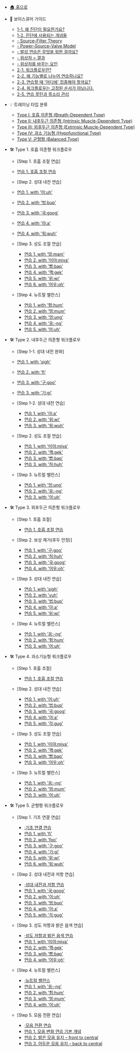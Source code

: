 - [🏠 홈으로](README.md)

- 📘 보이스큐어 가이드
  - [1-1. 왜 진단이 필요한가요?](vcsystem.md#_1-1-왜-진단이-필요한가요)
  - [1-2. 진단에 사용되는 개념들](vcsystem.md#_1-2-진단에-사용되는-개념들)
  - [- Source–Filter Theory](vcsystem.md#sourcefilter-theory-기초-개념)
  - [- Power–Source–Valve Model](vcsystem.md#powersourcevalve-model-보이스큐어의-프레임)
  - [- 발성 연습은 무엇을 위한 걸까요?](vcsystem.md#발성-연습은-무엇을-위한-걸까요)
  - [- 위상차 = 결과](vcsystem.md#위상차-결과)
  - [- 위상차를 바꾸는 요인](vcsystem.md#위상차를-바꾸는-요인) 
  - [2-1. 워크플로우란?](vcsystem.md#_2-1-워크플로우란)
  - [2-2. 왜 기능별로 나누어 연습하나요?](vcsystem.md#_2-2-왜-기능별로-나누어-연습하나요)
  - [2-3. 연습할 때 '어디에' 집중해야 할까요?](vcsystem.md#_2-3-연습할-때-어디에-집중해야-할까요-감각의-초점focus-of-attention) 
  - [2-4. 워크플로우는 고정된 순서가 아닙니다.](vcsystem.md#_2-4-워크플로우는-고정된-순서가-아닙니다)
  - [2-5. 연습 루틴과 목소리 관리](vcsystem.md#_2-5-연습-루틴과-목소리-관리) 
        
- 💡 트레이닝 타입 분류  
  - [Type I: 호흡 의존형 (Breath-Dependent Type)](vocal-types.md#type-i-호흡-의존형-breath-dependent-type)  
  - [Type II: 내후두근 의존형 (Intrinsic Muscle-Dependent Type)](vocal-types.md#type-ii-내후두근-의존형-intrinsic-muscle-dependent-type)  
  - [Type III: 외후두근 의존형 (Extrinsic Muscle-Dependent Type)](vocal-types.md#type-iii-외후두근-의존형-extrinsic-muscle-dependent-type)  
  - [Type IV: 과소 기능형 (Hypofunctional Type)](vocal-types.md#type-iv-과소-기능형-hypofunctional-type)  
  - [Type V: 균형형 (Balanced Type)](vocal-types.md#type-v-균형형-balanced-type)

- 🛠️ Type 1. 호흡 의존형 워크플로우
  -  <p>[Step 1. 호흡 조절 연습]<p>
  
   - [연습 1. 호흡 조절 연습](type1.md#step-1-호흡-조절-연습)

  - <p>[Step 2. 성대 내전 연습]<p>
    
   - [연습 1. with '어:uh'](type1.md#step-2-강한-성대-저항-훈련-with-39어uh39)
   - [연습 2. with '법;bup'](type1.md#step-2-입술의-저항을-활용한-연습법-with-39법bup39)
   - [연습 3. with '국:goog'](type1.md#step-2-성대-스트레칭과-저항-감각-연습법-with-39국goog39)
   - [연습 4. with '아:a'](type1.md#step-2-얇은-성대-조절-with-39아a39)
   - [연습 4. with '워:wuh'](type1.md#step-2-정교한-발성-감각을-위한-휘슬-보이스-연습-with-39워wuh39)
  
  - <p>[Step 3. 성도 조절 연습]<p>
    
    - [연습 1. with '맘:mam'](type1.md#step-3-고음을-위한-얇은-소리-연습법-with-39맘mam39)
    - [연습 2. with '미야:miya'](type1.md#step-3-성대-스트레칭과-얇은-소리-연결-연습-with-39미야miya39)
    - [연습 3. with '빱:bap'](type1.md#step-3-무거운-습관을-벗어나기-위한-밝은-소리-연습법-with-39빱bap39)
    - [연습 4. with '깩:gek'](type1.md#step-3-편한-고음을-위한-엣지-연습법-with-39깩gek39)
    - [연습 5. with '위:wi'](type1.md#step-3-vocal-fry와-가성을-연결한-고음-연습법-with-39위wi39)
    - [연습 6. with '어우:oh'](type1.md#step-3-듀얼톤-엑서사이즈-두-기술의-조화-with-39어우oh39)
  
  - <p>[Step 4. 뉴트럴 밸런스]<p>
 
    - [연습 1. with '험:hum'](type1.md#step-4-mum-발음이-어려울-때-간단한-대체-발성-연습법-with-39험hum39)
    - [연습 2. with '멈:mum'](type1.md#step-4-소리의-어색함과-밝음의-조화-neutral-exercise-with-39멈mum39)
    - [연습 3. with '엉:ung'](type1.md#step-4-허밍으로-목소리-유연하게-만들기-with-39엉ung39)
    - [연습 4. with '응:-ng'](type1.md#step-4-삼킴-근육의-긴장을-풀어주는-하행-연습법-with-39응-ng39)
    - [연습 5. with '어:uh'](type1.md#step-4-뉴트럴-밸런스-with-39어uh39)

- 🛠️ Type 2. 내후두근 의존형 워크플로우
  -  <p>[Step 1-1. 성대 내전 완화]<p>
  
    - [연습 1. with 'sigh'](type2.md#Step-1-1.-편안하고-자연스러운-발성을-위한-한숨-연습법)
    - [연습 2. with 'fi'](type2.md#step-1-1-조이거나-무거움을-줄이는-발성-연습법-with-39fi39)
    - [연습 3. with '구:goo'](type2.md#step-1-1-저음과-고음을-자연스럽게-연결하는-연습법-with-39구goo39)
    - [연습 3. with '기:gi'](type2.md#step-1-1-저음과-고음을-자연스럽게-연결하는-연습법-with-39기gi39)
      
  -  <p>[Step 1-2. 성대 내전 연습]<p>

      - [연습 1. with '아:a'](type2.md#step-1-2-얇은-성대-조절-with-39아a39)
      - [연습 2. with '위:wi'](type2.md#step-1-2-vocal-fry와-가성을-결합한-고음-연습법-with-39위wi39)
      - [연습 3. with '워:wuh'](type2.md#step-1-2-정교한-발성-감각을-위한-휘슬-보이스-연습-with-39워wuh39)
        
  -  <p>[Step 2. 성도 조절 연습]<p>
    
      - [연습 1. with '미야:miya'](type2.md#step-2-성대-스트레칭과-얇은-소리-연습법-with-39미야miya39)
      - [연습 2. with '깩:gek'](type2.md#step-2-편한-고음을-위한-엣지-연습법-with-39깩gek39)
      - [연습 3. with '빱:bap'](type2.md#step-2-무거운-습관을-벗어나기-위한-밝은-소리-연습법-with-39빱bap39)
      - [연습 3. with '허:huh'](type2.md#step-2-할아버지와-우는-소리-결합-연습법-with-39허huh39)
           
  -  <p>[Step 3. 뉴트럴 밸런스]<p>
    
      - [연습 1. with '엉:ung'](type2.md#step-3-허밍으로-목소리-유연하게-만들기-with-39엉ung39)
      - [연습 2. with '응:-ng'](type2.md#step-3-턱-밑-근육의-긴장을-줄이기-위한-연습-with-39응-ng39)
      - [연습 3. with '어:uh'](type2.md#step-3-뉴트럴-밸런스-with-39어uh39)

- 🛠️ Type 3. 외후두근 의존형 워크플로우
  -  <p>[Step 1. 호흡 조절]<p>
  
      - [연습 1. 호흡 조절 연습](type3.md#step-1-조절-전에-필요한-기초-힘-강한-호흡-연습)

  -  <p>[Step 2. 보상 제거(후두 안정)]<p>
    
      - [연습 1. with '구:goo'](type3.md#step-2.-고음과-저음을-자연스럽게-연결하는-연습법-with-39goo39)
      - [연습 2. with '허:huh'](type3.md#step-2-할아버지와-우는-소리-결합-연습법-with-39허huh39)
      - [연습 3. with '국:goog'](type3.md#step-2-성대-스트레칭과-저항-감각-연습법-with-39국goog39)
      - [연습 4. with '어우:oh'](type3.md#step-2-듀얼-톤-엑서사이즈-두-기술의-조화-with-39어우oh39)
      
  -  <p>[Step 3. 성대 내전 연습]<p>

      - [연습 1. with 'sigh'](type3.md#step-3-편안하고-자연스러운-발성을-위한-한숨-연습법-with-39한숨sign39)
      - [연습 2. with 'vuh'](type3.md#step-3-호흡과-성대-링크-해제-연습-with-39vuh39)
      - [연습 3. with '법:bup'](type3.md#step-3-입술의-저항을-활용한-연습법-with-39법bup39)
      - [연습 4. with '아:a'](type3.md#step-3-얇은-성대-조절-with-39아a39)
      - [연습 5. with '위:wi'](type3.md#step-3-vocal-fry와-가성을-결합한-고음-연습법-with-39위wi39)
  
  - <p>[Step 4. 뉴트럴 밸런스]<p>

      - [연습 1. with '응:-ng'](type3.md#step-4-삼킴-근육의-긴장을-줄여주는-허밍-연습법-with-39응-ng39)
      - [연습 2. with '험:hum'](type3.md#step-4-mum-발음이-어려울-때-간단한-대체-발성-연습법-with-39험hum39)
      - [연습 3. with '어:uh'](type3.md#step-4-밝음과-어두움-사이로-뉴트럴-보이스-연습-with-39어uh39)

- 🛠️ Type 4. 과소기능형 워크플로우
  -  <p>[Step 1. 호흡 조절]<p>
  
      - [연습 1. 호흡 조절 연습](type4.md#step-1-조절-전에-필요한-기초-힘-강한-호흡-연습)

  -  <p>[Step 2. 성대 내전 연습]<p>

      - [연습 1. with '어:uh'](type4.md#step-2-강한-성대-저항-연습-with-39어uh39)
      - [연습 2. with '법:bup'](type4.md#step-2-입술의-저항을-활용한-연습법-with-39법bup39)
      - [연습 3. with '국:goog'](type4.md#step-2-성대-스트레칭과-저항-감각-연습법-with-39국goog39)
      - [연습 4. with '아:a'](type4.md#step-2-얇은-성대-조절-with-39아a39)
      - [연습 5. with '걱:gug'](type4.md#step-2-헤비믹스-엑서사이즈-with-39걱gug39)
  
  -  <p>[Step 3. 성도 조절 연습]<p>
  
      - [연습 1. with '미야:miya'](type4.md#step-3-성대-스트레칭과-얇은-소리-연습법-with-39미야miya39)
      - [연습 2. with '깩:gek'](type4.md#step-3-편한-고음을-위한-엣지-연습법-with-39깩gek39)
      - [연습 3. with '빱:bap'](type4.md#step-3-무거운-습관을-벗어나기-위한-밝은-소리-연습법-with-39빱bap39)
      - [연습 3. with '어우:oh'](type4.md#step-3-듀얼-톤-엑서사이즈-두-기술의-조화-with-39어우oh39)

  -  <p>[Step 3. 뉴트럴 밸런스]<p>
  
      - [연습 1. with '응:-ng'](type4.md#step-4-삼킴-근육의-긴장을-줄여주는-허밍-연습법-with-39응-ng39)
      - [연습 2. with '멈:mum'](type4.md#step-4-소리의-어둠과-밝음의-조화-neutral-exercise-with-39멈mum39)
      - [연습 3. with '어:uh'](type4.md#step-4-밝음과-어두움-사이로-뉴트럴-보이스-연습-with-39어uh39)

- 🛠️ Type 5. 균형형 워크플로우
  -  <p>[Step 1. 기초 연결 연습]<p>

      - [·기초 연결 연습](type5.md#step-1-기초-연결-연습)
      - [연습 1. with 'fi'](type5.md#조이거나-무거움을-줄이는-발성-연습법-with-39fi39)
      - [연습 2. with 'foo'](type5.md#목이-조이는-문제-해결을-위한-발성-연습법-with-39foo39)
      - [연습 3. with '구:goo'](type5.md#저음과-고음을-자연스럽게-연결하는-연습법-with-39구goo39)
      - [연습 4. with '기:gi'](type5.md#저음과-고음을-자연스럽게-연결하는-연습법-with-39기gi39)
      - [연습 5. with '위:wi'](type5.md#vocal-fry와-가성을-결합한-고음-연습법-with-39위wi39)
      - [연습 6. with '워:wuh'](type5.md#정교한-발성-감각을-위한-휘슬-보이스-연습-with-39워wuh39)

  -  <p>[Step 2. 성대 내전과 저항 연습]<p>

      - [·성대 내전과 저항 연습](type5.md#step-2-성대-내전과-저항-연습)
      - [연습 1. with '국:goog'](type5.md#성대-스트레칭과-저항-감각-연습법-with-39국goog39)
      - [연습 2. with '어:uh'](type5.md#강한-성대-저항-연습-with-39어uh39)
      - [연습 3. with '법:bup'](type5.md#입술의-저항을-활용한-연습법-with-39법bup39)
      - [연습 4. with '아:a'](type5.md#얇은-성대-조절-연습-with-39아a39)
      - [연습 5. with '걱:gug'](type5.md#헤비믹스-벨팅-연습법-with-39걱gug39)

  -  <p>[Step 3. 성도 저항과 밝은 음색 연습]<p>

      - [·성도 저항과 밝은 음색 연습](type5.md#step-3-성도-저항과-밝은-음색-연습)
      - [연습 1. with '미야:miya'](type5.md#성대-스트레칭과-얇은-소리-연습법-with-39미야miya39)
      - [연습 2. with '깩:gek'](type5.md#편한-고음을-위한-엣지-연습법-with-39깩gek39)
      - [연습 3. with '빱:bap'](type5.md#무거운-습관을-벗어나기-위한-밝은-소리-연습법-with-39빱bap39)
      - [연습 4. with '어우:oh'](type5.md#듀얼-톤-엑서사이즈-두-기술의-조화-with-39어우oh39)

  -  <p>[Step 4. 뉴트럴 밸런스]<p>

      - [·뉴트럴 밸런스](type5.md#step-4-뉴트럴-밸런스)
      - [연습 1. with '응:-ng'](type5.md#삼킴-근육의-긴장을-줄여주는-허밍-연습법-with-39-ng39)
      - [연습 2. with '험:hum'](type5.md#mum-발음이-어려울-때-간단한-대체-발성-연습법-with-39험hum39)
      - [연습 3. with '멈:mum'](type5.md#소리의-어둠과-밝음의-조화-neutral-exercise-with-39멈mum39)
      - [연습 4. with '어:uh'](type5.md#밝음과-어두움-사이로-뉴트럴-보이스-연습-with-39어uh39)

  -  <p>[Step 5. 모음 전환 연습]<p>

      - [·모음 전환 연습](type5.md#step-5-모음-전환-연습)
      - [연습 1. 모음 변화 연습 기본 개념](type5.md#모음-변화로-발성의-자유도-높이기-모음의-이해)
      - [연습 2. 밝은 모음 유지 – front to central](type5.md#균일한-음질을-위한-모음-유지-연습법-front-to-central)
      - [연습 3. 어두운 모음 유지 – back to central](type5.md#균일한-음질을-위한-모음-유지-연습법-back-to-central)
